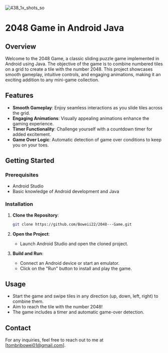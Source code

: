 ![438_1x_shots_so](https://github.com/user-attachments/assets/7dda7aa7-3530-41bb-8b31-24925dbcab12)

# 2048 Game in Android Java

## Overview

Welcome to the 2048 Game, a classic sliding puzzle game implemented in Android using Java. The objective of the game is to combine numbered tiles on a grid to create a tile with the number 2048. This project showcases smooth gameplay, intuitive controls, and engaging animations, making it an exciting addition to any mini-game collection.

## Features

- **Smooth Gameplay**: Enjoy seamless interactions as you slide tiles across the grid.
- **Engaging Animations**: Visually appealing animations enhance the gaming experience.
- **Timer Functionality**: Challenge yourself with a countdown timer for added excitement.
- **Game Over Logic**: Automatic detection of game over conditions to keep you on your toes.

## Getting Started

### Prerequisites

- Android Studio
- Basic knowledge of Android development and Java

### Installation

1. **Clone the Repository**:
   ```bash
   git clone https://github.com/Boweii22/2048---Game.git

   
2. **Open the Project**:
   - Launch Android Studio and open the cloned project.

3. **Build and Run**:
   - Connect an Android device or start an emulator.
   - Click on the "Run" button to install and play the game.

## Usage

- Start the game and swipe tiles in any direction (up, down, left, right) to combine them.
- Aim to reach the tile with the number 2048!
- The game includes a timer and automatic game-over detection.


## Contact

For any inquiries, feel free to reach out to me at [tombribowei01@gmail.com].
